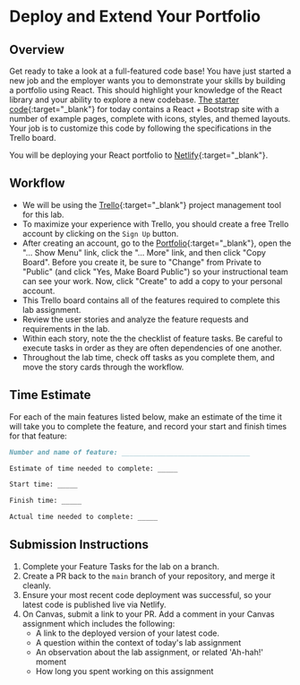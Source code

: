 # Deploy and Extend Your Portfolio

## Overview

Get ready to take a look at a full-featured code base! You have just started a new job and the employer wants you to demonstrate your skills by building a portfolio using React.  This should highlight your knowledge of the React library and your ability to explore a new codebase.  [The starter code](https://github.com/codefellows/code-301-react-portfolio-template){:target="_blank"} for today contains a React + Bootstrap site with a number of example pages, complete with icons, styles, and themed layouts. Your job is to customize this code by following the specifications in the Trello board.

You will be deploying your React portfolio to [Netlify](https://www.netlify.com/){:target="_blank"}.

## Workflow

- We will be using the [Trello](https://trello.com/home){:target="_blank"} project management tool for this lab.
- To maximize your experience with Trello, you should create a free Trello account by clicking on the `Sign Up` button.
- After creating an account, go to the [Portfolio](https://trello.com/b/BgFVrZ6W/portfolio){:target="_blank"}, open the "... Show Menu" link, click the "... More" link, and then click "Copy Board". Before you create it, be sure to "Change" from Private to "Public" (and click "Yes, Make Board Public") so your instructional team can see your work. Now, click "Create" to add a copy to your personal account.
- This Trello board contains all of the features required to complete this lab assignment.
- Review the user stories and analyze the feature requests and requirements in the lab.
- Within each story, note the the checklist of feature tasks. Be careful to execute tasks in order as they are often dependencies of one another.
- Throughout the lab time, check off tasks as you complete them, and move the story cards through the workflow.

## Time Estimate

For each of the main features listed below, make an estimate of the time it will take you to complete the feature, and record your start and finish times for that feature:

```md
Number and name of feature: ________________________________

Estimate of time needed to complete: _____

Start time: _____

Finish time: _____

Actual time needed to complete: _____
```

## Submission Instructions

1. Complete your Feature Tasks for the lab on a branch.
1. Create a PR back to the `main` branch of your repository, and merge it cleanly.
1. Ensure your most recent code deployment was successful, so your latest code is published live via Netlify.
1. On Canvas, submit a link to your PR. Add a comment in your Canvas assignment which includes the following:
    - A link to the deployed version of your latest code.
    - A question within the context of today's lab assignment
    - An observation about the lab assignment, or related 'Ah-hah!' moment
    - How long you spent working on this assignment
